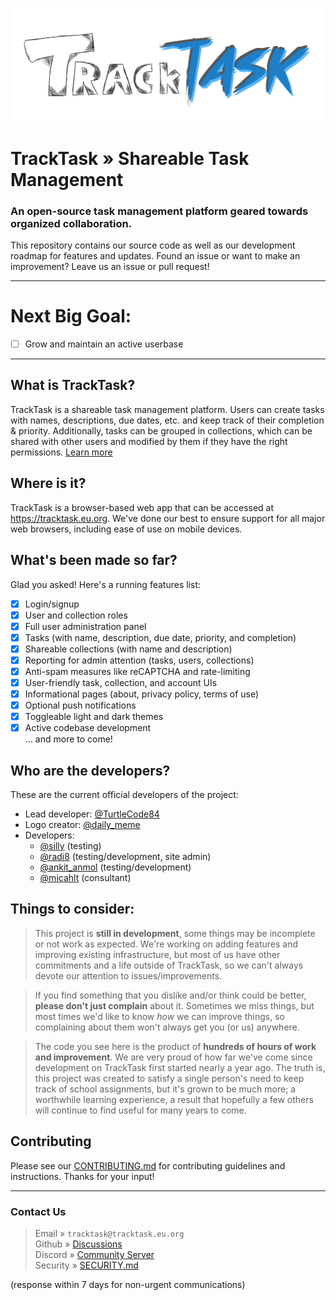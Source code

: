 <img src="/public/tracktask.png" width="1000"></img>
# TrackTask &raquo; Shareable Task Management
### An open-source task management platform geared towards organized collaboration.
This repository contains our source code as well as our development roadmap for features and updates. Found an issue or want to make an improvement? Leave us an issue or pull request!

<hr>

# Next Big Goal:
- [ ] Grow and maintain an active userbase
<hr>

## What is TrackTask?
TrackTask is a shareable task management platform. Users can create tasks with names, descriptions, due dates, etc. and keep track of their completion & priority.
Additionally, tasks can be grouped in collections, which can be shared with other users and modified by them if they have the right permissions. [Learn more](https://tracktask.eu.org/about)

## Where is it?
TrackTask is a browser-based web app that can be accessed at https://tracktask.eu.org. We've done our best to ensure support for all major web browsers, including ease of use on mobile devices.

## What's been made so far?
Glad you asked! Here's a running features list:
- [x] Login/signup
- [x] User and collection roles
- [x] Full user administration panel
- [x] Tasks (with name, description, due date, priority, and completion)
- [x] Shareable collections (with name and description)
- [x] Reporting for admin attention (tasks, users, collections)
- [x] Anti-spam measures like reCAPTCHA and rate-limiting
- [x] User-friendly task, collection, and account UIs
- [x] Informational pages (about, privacy policy, terms of use)
- [x] Optional push notifications
- [x] Toggleable light and dark themes
- [x] Active codebase development
<br>... and more to come!

## Who are the developers?
These are the current official developers of the project:
- Lead developer: [@TurtleCode84](https://github.com/TurtleCode84)
- Logo creator: [@daily_meme](https://wasteof.money/users/daily_meme)
- Developers:
  - [@silly](https://wasteof.money/users/silly) (testing)
  - [@radi8](https://github.com/radeeyate) (testing/development, site admin)
  - [@ankit_anmol](https://github.com/Quantum-Codes) (testing/development)
  - [@micahlt](https://github.com/micahlt) (consultant)

## Things to consider:
> This project is **still in development**, some things may be incomplete or not work as expected. We're working on adding features and improving existing infrastructure, but most of us have other commitments and a life outside of TrackTask, so we can't always devote our attention to issues/improvements.

> If you find something that you dislike and/or think could be better, **please don't just complain** about it. Sometimes we miss things, but most times we'd like to know _how_ we can improve things, so complaining about them won't always get you (or us) anywhere.

> The code you see here is the product of **hundreds of hours of work and improvement**. We are very proud of how far we've come since development on TrackTask first started nearly a year ago. The truth is, this project was created to satisfy a single person's need to keep track of school assignments, but it's grown to be much more; a worthwhile learning experience, a result that hopefully a few others will continue to find useful for many years to come.

## Contributing
Please see our [CONTRIBUTING.md](/CONTRIBUTING.md) for contributing guidelines and instructions. Thanks for your input!
<hr>

### Contact Us
>Email &raquo; `tracktask@tracktask.eu.org`
<br>Github &raquo; [Discussions](https://github.com/TurtleCode84/tracktask/discussions)
<br>Discord &raquo; [Community Server](https://discord.gg/Hh3fw2xesP)
<br>Security &raquo; [SECURITY.md](/SECURITY.md)

(response within 7 days for non-urgent communications)
